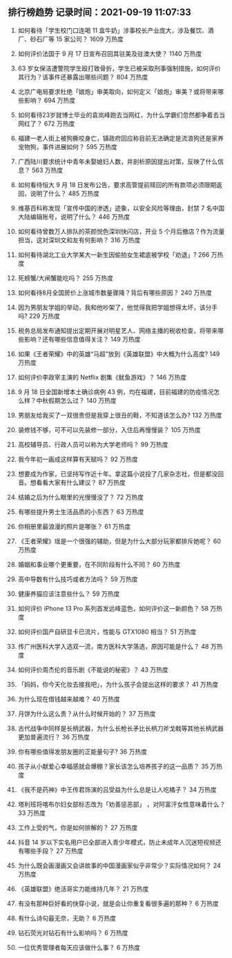 
## 排行榜趋势 记录时间：2021-09-19 11:07:33
  
  1. 如何看待「学生校门口连喝 11 盒牛奶」涉事校长产业庞大，涉及餐饮、酒厂、砂石厂等 15 家公司？ 1609 万热度
    
  2. 如何评价法国于 9 月 17 日宣布召回其驻美及驻澳大使？ 1140 万热度
    
  3. 63 岁女保洁遭警院学生殴打致骨折，学生已被采取刑事强制措施，如何评价其行为？该事件还暴露出哪些问题？ 804 万热度
    
  4. 北京广电局要求杜绝「娘炮」审美取向，如何定义「娘炮」审美？或将带来哪些影响？ 694 万热度
    
  5. 如何看待23岁就博士毕业的袁岚峰跑去当网红，为什么学霸们忽然都争着去当网红了？ 672 万热度
    
  6. 福建一老人街上被狗撕咬身亡，镇政府回应称目前无法确定是流浪狗还是家养宠物狗，事件进展如何？ 595 万热度
    
  7. 广西陆川要求统计中青年未娶媳妇人数，并剖析原因提出对策，反映了什么信息？ 563 万热度
    
  8. 如何看待恒大 9 月 18 日发布公告，要求高管提前赎回的所有款项必须限期返回，说明了什么？ 485 万热度
    
  9. 维基百科称发现「宣传中国的渗透」迹象，以安全风险等理由，封禁 7 名中国大陆编辑账号，说明了什么？ 446 万热度
    
  10. 如何看待曾数万人排队的茶颜悦色深圳快闪店，开业 5 个月后撤店？作为流量担当，这对深圳文和友有何影响？ 316 万热度
    
  11. 如何看待湖北工业大学某大一新生因偷拍女生裙底被学校「劝退」? 266 万热度
    
  12. 死螃蟹/大闸蟹能吃吗？ 255 万热度
    
  13. 如何看待8月全国房价上涨城市数量骤降？背后有哪些原因？ 240 万热度
    
  14. 因为男朋友学姐的举动，我和他吵架了，他觉得我把学姐想得太坏，该分手吗? 229 万热度
    
  15. 税务总局发布通知提出定期开展对明星艺人、网络主播的税收检查，将带来哪些影响？还有哪些信息值得关注？ 149 万热度
    
  16. 如果《王者荣耀》中的英雄“马超”放到《英雄联盟》中大概为什么高度? 149 万热度
    
  17. 如何评价李政宰主演的 Netflix 剧集《鱿鱼游戏》？ 146 万热度
    
  18. 9 月 18 日全国新增本土确诊病例 43 例，均在福建，目前福建的防疫情况怎么样？中秋假期怎么过？ 140 万热度
    
  19. 男朋友给我买了一双很贵但是我穿上很丑的鞋，不知道该怎么办? 132 万热度
    
  20. 装修钱不够，可不可以先装修一部分，入住后再慢慢装？ 105 万热度
    
  21. 高校辅导员、行政人员可以称为大学老师吗？ 99 万热度
    
  22. 我今年初一画成这样算有天赋吗？ 92 万热度
    
  23. 想要成为作家，已坚持写作近十年。拿这篇小说投了几家杂志社，但是都没回音。想看看大家有什么建议？ 87 万热度
    
  24. 结婚之后为什么眼里的光慢慢没了？ 72 万热度
    
  25. 有哪些提升男士生活品质的小东西？ 63 万热度
    
  26. 你相册里最浪漫的照片是哪张？ 61 万热度
    
  27. 《王者荣耀》瑶是一个很强的辅助，但是为什么大部分玩家都排斥她呢？ 60 万热度
    
  28. 婚姻和事业哪个更重要，在不同阶段有什么不同？ 60 万热度
    
  29. 高中导数有什么技巧或者方法吗？ 59 万热度
    
  30. 健康养猫应该注意些什么？ 59 万热度
    
  31. 如何评价 iPhone 13 Pro 系列首发远峰蓝色，如何评价这一新颜色？ 58 万热度
    
  32. 如何评价国产自研显卡已流片，性能与 GTX1080 相当？ 51 万热度
    
  33. 传广州医科大学入选双一流，南方医科大学落选，原因可能是什么？ 48 万热度
    
  34. 如何评价周杰伦的音乐剧《不能说的秘密》？ 43 万热度
    
  35. 「妈妈，你今天化妆去接我吧」，为什么孩子会提出这样的要求？ 41 万热度
    
  36. 为什么现在借钱越来越难？ 40 万热度
    
  37. 月饼为什么这么贵？从什么时候开始的？ 37 万热度
    
  38. 古代战争中同样是长柄武器，为什么长枪长矛比长柄刀斧戈戟等其他长柄武器更加普遍流行？ 36 万热度
    
  39. 你有哪些值得发朋友圈的正能量句子? 36 万热度
    
  40. 孩子从小献爱心幸福感就会爆棚？家长该怎么培养孩子的这一品质？ 35 万热度
    
  41. 《我不是药神》中王传君饰演的吕受益为什么总是让人吃橘子？ 34 万热度
    
  42. 塔利班将喀布尔妇女部标志改为「劝善惩恶部」 ，对阿富汗女性意味着什么？ 33 万热度
    
  43. 工作上受的气，你是如何排解的？ 27 万热度
    
  44. 抖音 14 岁以下实名用户已全部进入青少年模式，防止未成年人沉迷短视频还有哪些手段？ 27 万热度
    
  45. 为什么既会画漫画又会讲故事的中国漫画家似乎非常少？实际情况如何？ 24 万热度
    
  46. 《英雄联盟》绝活哥实力能维持几年？ 21 万热度
    
  47. 有没有那种巨好看的快穿小说，就是会让你重复看很多遍的那种？ 6 万热度
    
  48. 有什么诗句最无奈，无助？ 6 万热度
    
  49. 钻石荧光对钻石有什么影响吗？ 6 万热度
    
  50. 一位优秀管理者每天应该做什么事？ 6 万热度
    